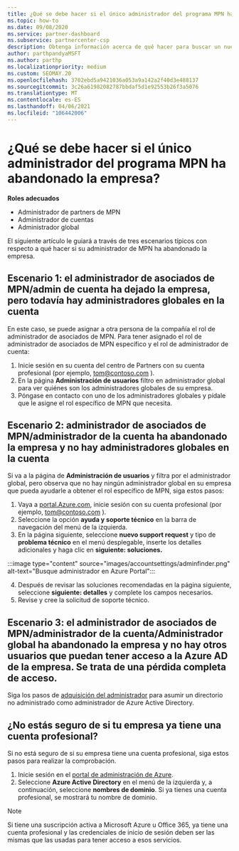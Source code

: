 ```yaml
---
title: ¿Qué se debe hacer si el único administrador del programa MPN ha abandonado la empresa?
ms.topic: how-to
ms.date: 09/08/2020
ms.service: partner-dashboard
ms.subservice: partnercenter-csp
description: Obtenga información acerca de qué hacer para buscar un nuevo administrador de MPN u obtener ayuda del administrador global de su empresa. Además, obtenga información sobre cómo agregar un nuevo administrador global del centro de Partners.
author: parthpandyaMSFT
ms.author: parthp
ms.localizationpriority: medium
ms.custom: SEOMAY.20
ms.openlocfilehash: 3702ebd5a9421036a053a9a142a2f40d3e488137
ms.sourcegitcommit: 3c26a61982082787bbdaf5d1e92553b26f3a5076
ms.translationtype: MT
ms.contentlocale: es-ES
ms.lasthandoff: 04/06/2021
ms.locfileid: "106442006"
---
```

# <a name="what-to-do-if-the-only-admin-for-your-mpn-program-has-left-the-company"></a>¿Qué se debe hacer si el único administrador del programa MPN ha abandonado la empresa?

**Roles adecuados**

- Administrador de partners de MPN
- Administrador de cuentas
- Administrador global

El siguiente artículo le guiará a través de tres escenarios típicos con respecto a qué hacer si su administrador de MPN ha abandonado la empresa.

## <a name="scenario-1-mpn-partner-adminaccount-admin-has-left-the-company-but-there-are-still-global-admins-in-the-account"></a>Escenario 1: el administrador de asociados de MPN/admin de cuenta ha dejado la empresa, pero todavía hay administradores globales en la cuenta

En este caso, se puede asignar a otra persona de la compañía el rol de administrador de asociados de MPN. Para tener asignado el rol de administrador de asociados de MPN específico y el rol de administrador de cuenta:

1. Inicie sesión en su cuenta del centro de Partners con su cuenta profesional (por ejemplo, tom@contoso.com ).
1. En la página **Administración de usuarios** filtro en administrador global para ver quiénes son los administradores globales de su empresa. 
1. Póngase en contacto con uno de los administradores globales y pídale que le asigne el rol específico de MPN que necesita. 

## <a name="scenario-2-mpn-partner-adminaccount-admin-has-left-the-company-and-there-are-no-global-admins-in-the-account"></a>Escenario 2: administrador de asociados de MPN/administrador de la cuenta ha abandonado la empresa y no hay administradores globales en la cuenta 

Si va a la página de **Administración de usuarios** y filtra por el administrador global, pero observa que no hay ningún administrador global en su empresa que pueda ayudarle a obtener el rol específico de MPN, siga estos pasos:

1. Vaya a [portal.Azure.com](https://ms.portal.azure.com/), inicie sesión con su cuenta profesional (por ejemplo, tom@contoso.com ). 
1. Seleccione la opción **ayuda y soporte técnico** en la barra de navegación del menú de la izquierda.
1. En la página siguiente, seleccione **nuevo support request** y tipo de **problema técnico** en el menú desplegable, inserte los detalles adicionales y haga clic en **siguiente: soluciones.**

:::image type="content" source="images/accountsettings/adminfinder.png" alt-text="Busque administrador en Azure Portal":::

4. Después de revisar las soluciones recomendadas en la página siguiente, seleccione **siguiente: detalles** y complete los campos necesarios.
1. Revise y cree la solicitud de soporte técnico.


## <a name="scenario-3-mpn-partner-adminaccount-adminglobal-admin-has-left-the-company-and-there-are-no-other-users-who-can-access-the-companys-azure-ad-this-is-a-complete-loss-of-access"></a>Escenario 3: el administrador de asociados de MPN/administrador de la cuenta/Administrador global ha abandonado la empresa y no hay otros usuarios que puedan tener acceso a la Azure AD de la empresa. Se trata de una pérdida completa de acceso.

Siga los pasos de [adquisición del administrador](/azure/active-directory/users-groups-roles/domains-admin-takeover#internal-admin-takeover) para asumir un directorio no administrado como administrador de Azure Active Directory.

## <a name="not-sure-if-your-company-already-has-a-work-account"></a>¿No estás seguro de si tu empresa ya tiene una cuenta profesional?

Si no está seguro de si su empresa tiene una cuenta profesional, siga estos pasos para realizar la comprobación.

1. Inicie sesión en el [portal de administración de Azure](https://ms.portal.azure.com).
2. Seleccione **Azure Active Directory** en el menú de la izquierda y, a continuación, seleccione **nombres de dominio**.
Si ya tienes una cuenta profesional, se mostrará tu nombre de dominio.

>[!Note]
>Si tiene una suscripción activa a Microsoft Azure u Office 365, ya tiene una cuenta profesional y las credenciales de inicio de sesión deben ser las mismas que las usadas para tener acceso a esos servicios.